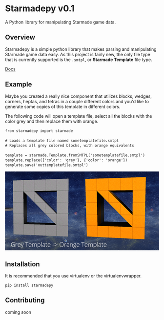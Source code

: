 # Starmadepy v0.1

A Python library for manipulating Starmade game data.

## Overview

Starmadepy is a simple python library that makes parsing and manipulating Starmade game data easy. As this project is fairly new, the only file type that is currently supported is the `.smtpl`, or **Starmade Template** file type.

[Docs](http://starmadepy.readthedocs.org/en/latest/)


## Example

Maybe you created a really nice component that utilizes blocks, wedges, corners, heptas, and tetras in a couple different colors and you'd like to generate some copies of this template in different colors.

The following code will open a template file, select all the blocks with the color grey and then replace them with orange.

    from starmadepy import starmade

    # Loads a template file named sometemplatefile.smtpl
    # Replaces all grey colored blocks, with orange equivalents

    template = starmade.Template.fromSMTPL('sometemplatefile.smtpl')
    template.replace({'color': 'grey'}, {'color': 'orange'})
    template.save('outtemplatefile.smtpl')

![Converted Template](docs/img/tutorial1.png)

## Installation

It is recommended that you use virtualenv or the virtualenvwrapper.

    pip install starmadepy


## Contributing
coming soon


